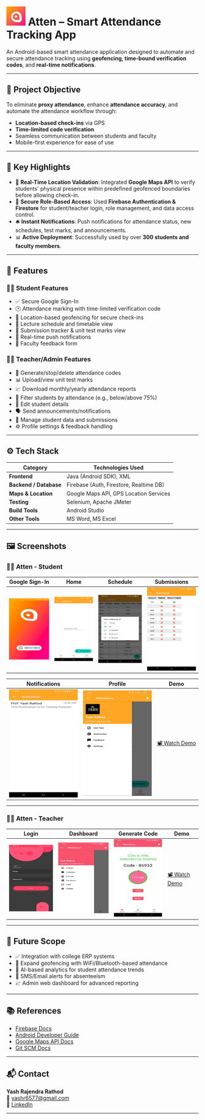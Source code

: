 # <img src="Atten_Students/Atten_Materials/raw_logo.png" alt="Atten Logo" width="50"/> Atten – Smart Attendance Tracking App

An Android-based smart attendance application designed to automate and secure attendance tracking using **geofencing, time-bound verification codes**, and **real-time notifications**.

---

## 🚀 Project Objective

To eliminate **proxy attendance**, enhance **attendance accuracy**, and automate the attendance workflow through:
- **Location-based check-ins** via GPS
- **Time-limited code verification**
- Seamless communication between students and faculty
- Mobile-first experience for ease of use

---

## 🧠 Key Highlights

- 📍 **Real-Time Location Validation**: Integrated **Google Maps API** to verify students' physical presence within predefined geofenced boundaries before allowing check-in.
- 🔐 **Secure Role-Based Access**: Used **Firebase Authentication & Firestore** for student/teacher login, role management, and data access control.
- 🛎️ **Instant Notifications**: Push notifications for attendance status, new schedules, test marks, and announcements.
- 📊 **Active Deployment**: Successfully used by over **300 students and faculty members**.

---

## 🧩 Features

### 🧑‍🎓 Student Features
- ✅ Secure Google Sign-In
- 🕒 Attendance marking with time-limited verification code
- 📍 Location-based geofencing for secure check-ins
- 📅 Lecture schedule and timetable view
- 🧾 Submission tracker & unit test marks view
- 🔔 Real-time push notifications
- 📝 Faculty feedback form

### 👨‍🏫 Teacher/Admin Features
- 🧾 Generate/stop/delete attendance codes
- 📊 Upload/view unit test marks
- 📈 Download monthly/yearly attendance reports
- 🎯 Filter students by attendance (e.g., below/above 75%)
- 🔄 Edit student details
- 🗣️ Send announcements/notifications
- 🧰 Manage student data and submissions
- ⚙️ Profile settings & feedback handling

---

## ⚙️ Tech Stack

| Category              | Technologies Used                          |
|-----------------------|---------------------------------------------|
| **Frontend**          | Java (Android SDK), XML                    |
| **Backend / Database**| Firebase (Auth, Firestore, Realtime DB)   |
| **Maps & Location**   | Google Maps API, GPS Location Services     |
| **Testing**           | Selenium, Apache JMeter          |
| **Build Tools**       | Android Studio                             |
| **Other Tools**       | MS Word, MS Excel                          |

---

## 🖼️ Screenshots

### 🧑‍🎓 Atten - Student

| Google Sign-In | Home | Schedule | Submissions |
|----------------|------|----------|-------------|
| <img src="screenshots/signin_student.jpg" width="180"/> | <img src="screenshots/student_home.png" width="180"/> | <img src="screenshots/student_schedule.png" width="180"/> | <img src="screenshots/student_submission.png" width="180"/> |

| Notifications | Profile | Demo |
|---------------|---------|------|
| <img src="screenshots/student_notifications.png" width="180"/> |<img src="screenshots/student_profile.png" width="180"/> | [📽 Watch Demo](https://drive.google.com/file/d/1eJ4Da1SnQ6fezcWBxB0t7LT1Wse_Dk_K/view?usp=drive_link)|

---

### 👨‍🏫 Atten - Teacher

| Login | Dashboard | Generate Code | Demo |
|-------|-----------|---------------|------|
| <img src="screenshots/teacher_login.png" width="180"/> | <img src="screenshots/teacher_dashboard.png" width="180"/> | <img src="screenshots/generate_code.png" width="180"/> | [📽 Watch Demo](https://drive.google.com/file/d/1zb_E-l0cFiWeR0UX_hQXwNXneo2huMjS/view?usp=drive_link)|



---

## 🔮 Future Scope

- ✅ Integration with college ERP systems
- 📍 Expand geofencing with WiFi/Bluetooth-based attendance
- 🧠 AI-based analytics for student attendance trends
- 📢 SMS/Email alerts for absenteeism
- 📈 Admin web dashboard for advanced reporting

---

## 📚 References

- [Firebase Docs](https://firebase.google.com/docs)
- [Android Developer Guide](https://developer.android.com/guide)
- [Google Maps API Docs](https://developers.google.com/maps/documentation)
- [Git SCM Docs](https://git-scm.com/docs/git)

---

## 📬 Contact

**Yash Rajendra Rathod**  
📧 yashr6577@gmail.com  
🔗 [LinkedIn](https://www.linkedin.com/in/yashrathod6577)

---
